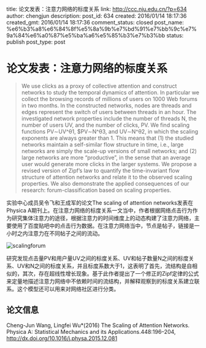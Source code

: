 title: 论文发表：注意力网络的标度关系
link: http://ccc.nju.edu.cn/?p=634
author: chengjun
description: 
post_id: 634
created: 2016/01/14 18:17:36
created_gmt: 2016/01/14 18:17:36
comment_status: closed
post_name: %e6%b3%a8%e6%84%8f%e5%8a%9b%e7%bd%91%e7%bb%9c%e7%9a%84%e6%a0%87%e5%ba%a6%e5%85%b3%e7%b3%bb
status: publish
post_type: post

# 论文发表：注意力网络的标度关系

> We use clicks as a proxy of collective attention and construct networks to study the temporal dynamics of attention. In particular we collect the browsing records of millions of users on 1000 Web forums in two months. In the constructed networks, nodes are threads and edges represent the switch of users between threads in an hour. The investigated network properties include the number of threads N, the number of users UV, and the number of clicks, PV. We find scaling functions PV∼UV^θ1, $PV∼N^θ3, and UV∼N^θ2, in which the scaling exponents are always greater than 1. This means that (1) the studied networks maintain a self-similar flow structure in time, i.e., large networks are simply the scale-up versions of small networks; and (2) large networks are more “productive”, in the sense that an average user would generate more clicks in the larger systems. We propose a revised version of Zipf’s law to quantify the time-invariant flow structure of attention networks and relate it to the observed scaling properties. We also demonstrate the applied consequences of our research: forum-classification based on scaling properties.

实验中心成员吴令飞和王成军的论文The scaling of attention networks发表在Physica A期刊上。在注意力网络的标度关系一文当中，作者根据网络点击行为作为研究集体注意力的途径，根据注意力的时间维度上的动态构建了注意力网络，主要使用了百度贴吧中的点击行为数据。在注意力网络当中，节点是帖子，链接是一小时之内注意力在不同帖子之间的流动。

![scalingforum](/wp-content/uploads/2016/01/scalingforum.jpg)

研究发现点击量PV和用户量UV之间的标度关系、UV和帖子数量N之间的标度关系、UV和N之间的标度关系，并且标度系数大于1，这表明了首先，流结构是自相似的，其次，存在超线性增长现象。基于此作者提出了一个修正的Zipf定律的公式来定量地描述注意力网络中不依赖时间的流结构，并解释观察到的标度关系建立联系。这个模型还可以用来对网络社区进行分类。

## 论文信息

Cheng-Jun Wang, Lingfei Wu*(2016) The Scaling of Attention Networks. Physica A: Statistical Mechanics and its Applications.448:196–204, <http://dx.doi.org/10.1016/j.physa.2015.12.081>
